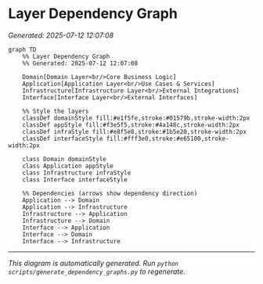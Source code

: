 # Layer Dependency Graph

*Generated: 2025-07-12 12:07:08*

```mermaid
graph TD
    %% Layer Dependency Graph
    %% Generated: 2025-07-12 12:07:08
    
    Domain[Domain Layer<br/>Core Business Logic]
    Application[Application Layer<br/>Use Cases & Services]
    Infrastructure[Infrastructure Layer<br/>External Integrations]
    Interface[Interface Layer<br/>External Interfaces]
    
    %% Style the layers
    classDef domainStyle fill:#e1f5fe,stroke:#01579b,stroke-width:2px
    classDef appStyle fill:#f3e5f5,stroke:#4a148c,stroke-width:2px
    classDef infraStyle fill:#e8f5e8,stroke:#1b5e20,stroke-width:2px
    classDef interfaceStyle fill:#fff3e0,stroke:#e65100,stroke-width:2px
    
    class Domain domainStyle
    class Application appStyle
    class Infrastructure infraStyle
    class Interface interfaceStyle
    
    %% Dependencies (arrows show dependency direction)
    Application --> Domain
    Application --> Infrastructure
    Infrastructure --> Application
    Infrastructure --> Domain
    Interface --> Application
    Interface --> Domain
    Interface --> Infrastructure
```


---

*This diagram is automatically generated. Run `python scripts/generate_dependency_graphs.py` to regenerate.*
